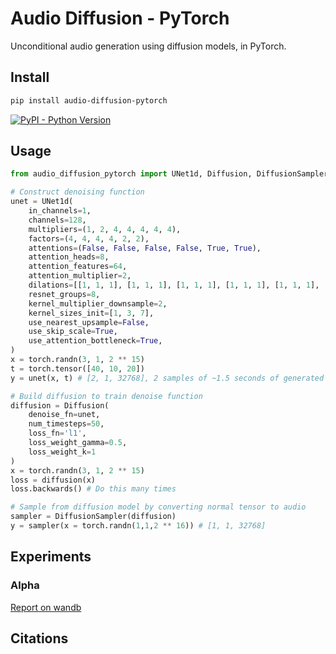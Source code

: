 
# Audio Diffusion - PyTorch

Unconditional audio generation using diffusion models, in PyTorch.

## Install

```bash
pip install audio-diffusion-pytorch
```

[![PyPI - Python Version](https://img.shields.io/pypi/v/audio-diffusion-pytorch?style=flat&colorA=0f0f0f&colorB=0f0f0f)](https://pypi.org/project/audio-diffusion-pytorch/)

## Usage

```py
from audio_diffusion_pytorch import UNet1d, Diffusion, DiffusionSampler

# Construct denoising function
unet = UNet1d(
    in_channels=1,
    channels=128,
    multipliers=(1, 2, 4, 4, 4, 4, 4),
    factors=(4, 4, 4, 4, 2, 2),
    attentions=(False, False, False, False, True, True),
    attention_heads=8,
    attention_features=64,
    attention_multiplier=2,
    dilations=[[1, 1, 1], [1, 1, 1], [1, 1, 1], [1, 1, 1], [1, 1, 1], [1, 1, 1]],
    resnet_groups=8,
    kernel_multiplier_downsample=2,
    kernel_sizes_init=[1, 3, 7],
    use_nearest_upsample=False,
    use_skip_scale=True,
    use_attention_bottleneck=True,
)
x = torch.randn(3, 1, 2 ** 15)
t = torch.tensor([40, 10, 20])
y = unet(x, t) # [2, 1, 32768], 2 samples of ~1.5 seconds of generated audio at 22kHz

# Build diffusion to train denoise function
diffusion = Diffusion(
    denoise_fn=unet,
    num_timesteps=50,
    loss_fn='l1',
    loss_weight_gamma=0.5,
    loss_weight_k=1
)
x = torch.randn(3, 1, 2 ** 15)
loss = diffusion(x)
loss.backwards() # Do this many times

# Sample from diffusion model by converting normal tensor to audio
sampler = DiffusionSampler(diffusion)
y = sampler(x = torch.randn(1,1,2 ** 16)) # [1, 1, 32768]
```

## Experiments

### Alpha
[Report on wandb](https://wandb.ai/schneider/audio/reports/Audio-Diffusion-UNet-Alpha---VmlldzoyMjk3MzIz)



## Citations

```bibtex
```
